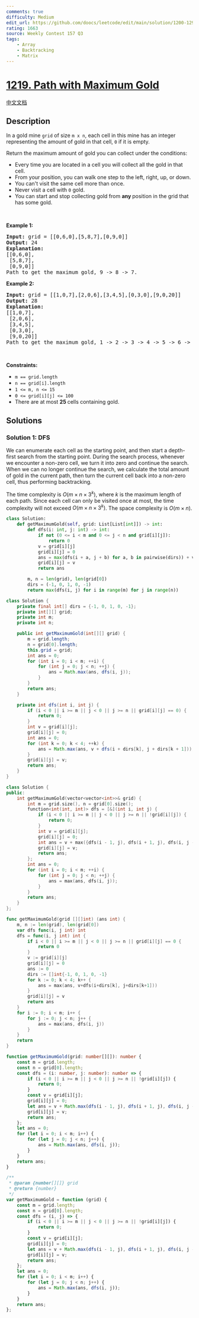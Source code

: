 ```yaml
---
comments: true
difficulty: Medium
edit_url: https://github.com/doocs/leetcode/edit/main/solution/1200-1299/1219.Path%20with%20Maximum%20Gold/README_EN.md
rating: 1663
source: Weekly Contest 157 Q3
tags:
    - Array
    - Backtracking
    - Matrix
---
```


<!-- problem:start -->

# [1219. Path with Maximum Gold](https://leetcode.com/problems/path-with-maximum-gold)

[中文文档](/solution/1200-1299/1219.Path%20with%20Maximum%20Gold/README.md)

## Description

<p>In a gold mine <code>grid</code> of size <code>m x n</code>, each cell in this mine has an integer representing the amount of gold in that cell, <code>0</code> if it is empty.</p>

<p>Return the maximum amount of gold you can collect under the conditions:</p>

<ul>
	<li>Every time you are located in a cell you will collect all the gold in that cell.</li>
	<li>From your position, you can walk one step to the left, right, up, or down.</li>
	<li>You can&#39;t visit the same cell more than once.</li>
	<li>Never visit a cell with <code>0</code> gold.</li>
	<li>You can start and stop collecting gold from <strong>any </strong>position in the grid that has some gold.</li>
</ul>

<p>&nbsp;</p>
<p><strong class="example">Example 1:</strong></p>

<pre>
<strong>Input:</strong> grid = [[0,6,0],[5,8,7],[0,9,0]]
<strong>Output:</strong> 24
<strong>Explanation:</strong>
[[0,6,0],
 [5,8,7],
 [0,9,0]]
Path to get the maximum gold, 9 -&gt; 8 -&gt; 7.
</pre>

<p><strong class="example">Example 2:</strong></p>

<pre>
<strong>Input:</strong> grid = [[1,0,7],[2,0,6],[3,4,5],[0,3,0],[9,0,20]]
<strong>Output:</strong> 28
<strong>Explanation:</strong>
[[1,0,7],
 [2,0,6],
 [3,4,5],
 [0,3,0],
 [9,0,20]]
Path to get the maximum gold, 1 -&gt; 2 -&gt; 3 -&gt; 4 -&gt; 5 -&gt; 6 -&gt; 7.
</pre>

<p>&nbsp;</p>
<p><strong>Constraints:</strong></p>

<ul>
	<li><code>m == grid.length</code></li>
	<li><code>n == grid[i].length</code></li>
	<li><code>1 &lt;= m, n &lt;= 15</code></li>
	<li><code>0 &lt;= grid[i][j] &lt;= 100</code></li>
	<li>There are at most <strong>25 </strong>cells containing gold.</li>
</ul>

## Solutions

<!-- solution:start -->

### Solution 1: DFS

We can enumerate each cell as the starting point, and then start a depth-first search from the starting point. During the search process, whenever we encounter a non-zero cell, we turn it into zero and continue the search. When we can no longer continue the search, we calculate the total amount of gold in the current path, then turn the current cell back into a non-zero cell, thus performing backtracking.

The time complexity is $O(m \times n \times 3^k)$, where $k$ is the maximum length of each path. Since each cell can only be visited once at most, the time complexity will not exceed $O(m \times n \times 3^k)$. The space complexity is $O(m \times n)$.

<!-- tabs:start -->

```python
class Solution:
    def getMaximumGold(self, grid: List[List[int]]) -> int:
        def dfs(i: int, j: int) -> int:
            if not (0 <= i < m and 0 <= j < n and grid[i][j]):
                return 0
            v = grid[i][j]
            grid[i][j] = 0
            ans = max(dfs(i + a, j + b) for a, b in pairwise(dirs)) + v
            grid[i][j] = v
            return ans

        m, n = len(grid), len(grid[0])
        dirs = (-1, 0, 1, 0, -1)
        return max(dfs(i, j) for i in range(m) for j in range(n))
```

```java
class Solution {
    private final int[] dirs = {-1, 0, 1, 0, -1};
    private int[][] grid;
    private int m;
    private int n;

    public int getMaximumGold(int[][] grid) {
        m = grid.length;
        n = grid[0].length;
        this.grid = grid;
        int ans = 0;
        for (int i = 0; i < m; ++i) {
            for (int j = 0; j < n; ++j) {
                ans = Math.max(ans, dfs(i, j));
            }
        }
        return ans;
    }

    private int dfs(int i, int j) {
        if (i < 0 || i >= m || j < 0 || j >= n || grid[i][j] == 0) {
            return 0;
        }
        int v = grid[i][j];
        grid[i][j] = 0;
        int ans = 0;
        for (int k = 0; k < 4; ++k) {
            ans = Math.max(ans, v + dfs(i + dirs[k], j + dirs[k + 1]));
        }
        grid[i][j] = v;
        return ans;
    }
}
```

```cpp
class Solution {
public:
    int getMaximumGold(vector<vector<int>>& grid) {
        int m = grid.size(), n = grid[0].size();
        function<int(int, int)> dfs = [&](int i, int j) {
            if (i < 0 || i >= m || j < 0 || j >= n || !grid[i][j]) {
                return 0;
            }
            int v = grid[i][j];
            grid[i][j] = 0;
            int ans = v + max({dfs(i - 1, j), dfs(i + 1, j), dfs(i, j - 1), dfs(i, j + 1)});
            grid[i][j] = v;
            return ans;
        };
        int ans = 0;
        for (int i = 0; i < m; ++i) {
            for (int j = 0; j < n; ++j) {
                ans = max(ans, dfs(i, j));
            }
        }
        return ans;
    }
};
```

```go
func getMaximumGold(grid [][]int) (ans int) {
	m, n := len(grid), len(grid[0])
	var dfs func(i, j int) int
	dfs = func(i, j int) int {
		if i < 0 || i >= m || j < 0 || j >= n || grid[i][j] == 0 {
			return 0
		}
		v := grid[i][j]
		grid[i][j] = 0
		ans := 0
		dirs := []int{-1, 0, 1, 0, -1}
		for k := 0; k < 4; k++ {
			ans = max(ans, v+dfs(i+dirs[k], j+dirs[k+1]))
		}
		grid[i][j] = v
		return ans
	}
	for i := 0; i < m; i++ {
		for j := 0; j < n; j++ {
			ans = max(ans, dfs(i, j))
		}
	}
	return
}
```

```ts
function getMaximumGold(grid: number[][]): number {
    const m = grid.length;
    const n = grid[0].length;
    const dfs = (i: number, j: number): number => {
        if (i < 0 || i >= m || j < 0 || j >= n || !grid[i][j]) {
            return 0;
        }
        const v = grid[i][j];
        grid[i][j] = 0;
        let ans = v + Math.max(dfs(i - 1, j), dfs(i + 1, j), dfs(i, j - 1), dfs(i, j + 1));
        grid[i][j] = v;
        return ans;
    };
    let ans = 0;
    for (let i = 0; i < m; i++) {
        for (let j = 0; j < n; j++) {
            ans = Math.max(ans, dfs(i, j));
        }
    }
    return ans;
}
```

```js
/**
 * @param {number[][]} grid
 * @return {number}
 */
var getMaximumGold = function (grid) {
    const m = grid.length;
    const n = grid[0].length;
    const dfs = (i, j) => {
        if (i < 0 || i >= m || j < 0 || j >= n || !grid[i][j]) {
            return 0;
        }
        const v = grid[i][j];
        grid[i][j] = 0;
        let ans = v + Math.max(dfs(i - 1, j), dfs(i + 1, j), dfs(i, j - 1), dfs(i, j + 1));
        grid[i][j] = v;
        return ans;
    };
    let ans = 0;
    for (let i = 0; i < m; i++) {
        for (let j = 0; j < n; j++) {
            ans = Math.max(ans, dfs(i, j));
        }
    }
    return ans;
};
```

<!-- tabs:end -->

<!-- solution:end -->

<!-- problem:end -->
